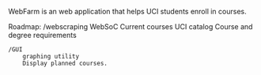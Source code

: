 WebFarm is an web application that helps UCI students enroll in courses.

Roadmap:
	/webscraping
		WebSoC
			Current courses
		UCI catalog
			Course and degree requirements

	/GUI
		graphing utility
		Display planned courses.	
